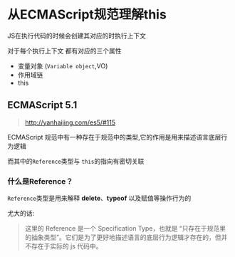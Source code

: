 # 从ECMAScript规范理解this 

JS在执行代码的时候会创建其对应的时执行上下文

对于每个执行上下文 都有对应的三个属性

* 变量对象 (`Variable object`,VO)
* 作用域链
* this

## ECMAScript 5.1

> http://yanhaijing.com/es5/#115

ECMAScript 规范中有一种存在于规范中的类型,它的作用是用来描述语言底层行为逻辑

而其中的`Reference`类型与 `this`的指向有密切关联

### 什么是Reference？

`Reference`类型是用来解释 **delete**、**typeof** 以及赋值等操作行为的

尤大的话:

> 这里的 Reference 是一个 Specification Type，也就是 “只存在于规范里的抽象类型”。它们是为了更好地描述语言的底层行为逻辑才存在的，但并不存在于实际的 js 代码中。
